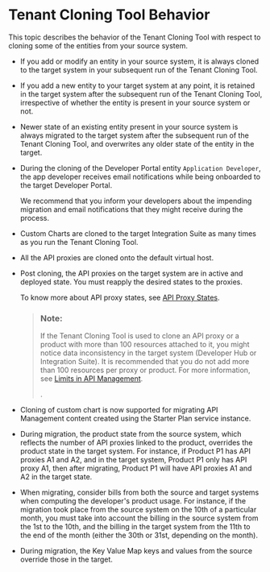 <!-- copyb23c603a651e408fbaafc7c5a09ba9a5 -->

# Tenant Cloning Tool Behavior

This topic describes the behavior of the Tenant Cloning Tool with respect to cloning some of the entities from your source system.



-   If you add or modify an entity in your source system, it is always cloned to the target system in your subsequent run of the Tenant Cloning Tool.
-   If you add a new entity to your target system at any point, it is retained in the target system after the subsequent run of the Tenant Cloning Tool, irrespective of whether the entity is present in your source system or not.
-   Newer state of an existing entity present in your source system is always migrated to the target system after the subsequent run of the Tenant Cloning Tool, and overwrites any older state of the entity in the target.
-   During the cloning of the Developer Portal entity `Application Developer`, the app developer receives email notifications while being onboarded to the target Developer Portal.

    We recommend that you inform your developers about the impending migration and email notifications that they might receive during the process.

-   Custom Charts are cloned to the target Integration Suite as many times as you run the Tenant Cloning Tool.
-   All the API proxies are cloned onto the default virtual host.
-   Post cloning, the API proxies on the target system are in active and deployed state. You must reapply the desired states to the proxies.

    To know more about API proxy states, see [API Proxy States](../50-Development/api-proxy-states-091cda4.md).

    > ### Note:  
    > If the Tenant Cloning Tool is used to clone an API proxy or a product with more than 100 resources attached to it, you might notice data inconsistency in the target system \(Developer Hub or Integration Suite\). It is recommended that you do not add more than 100 resources per proxy or product. For more information, see [Limits in API Management](../limits-in-api-management-f70f425.md).
    > 
    > .

-   Cloning of custom chart is now supported for migrating API Management content created using the Starter Plan service instance.

-   During migration, the product state from the source system, which reflects the number of API proxies linked to the product, overrides the product state in the target system. For instance, if Product P1 has API proxies A1 and A2, and in the target system, Product P1 only has API proxy A1, then after migrating, Product P1 will have API proxies A1 and A2 in the target state.

-   When migrating, consider bills from both the source and target systems when computing the developer's product usage. For instance, if the migration took place from the source system on the 10th of a particular month, you must take into account the billing in the source system from the 1st to the 10th, and the billing in the target system from the 11th to the end of the month \(either the 30th or 31st, depending on the month\).

-   During migration, the Key Value Map keys and values from the source override those in the target.


